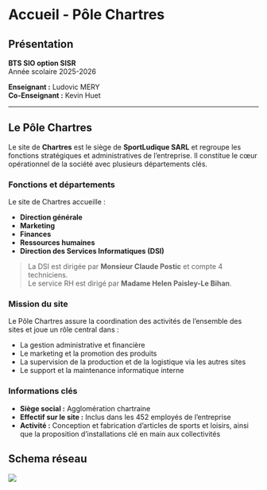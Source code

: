 # Accueil - Pôle Chartres 

## Présentation

**BTS SIO option SISR**  
Année scolaire 2025-2026  

**Enseignant :** Ludovic MERY  
**Co-Enseignant :** Kevin Huet  

---

## Le Pôle Chartres

Le site de **Chartres** est le siège de **SportLudique SARL** et regroupe les fonctions stratégiques et administratives de l’entreprise. Il constitue le cœur opérationnel de la société avec plusieurs départements clés.

### Fonctions et départements

Le site de Chartres accueille :

- **Direction générale**  
- **Marketing**  
- **Finances**  
- **Ressources humaines**  
- **Direction des Services Informatiques (DSI)**

> La DSI est dirigée par **Monsieur Claude Postic** et compte 4 techniciens.  
> Le service RH est dirigé par **Madame Helen Paisley-Le Bihan**.

### Mission du site

Le Pôle Chartres assure la coordination des activités de l’ensemble des sites et joue un rôle central dans :

- La gestion administrative et financière  
- Le marketing et la promotion des produits  
- La supervision de la production et de la logistique via les autres sites  
- Le support et la maintenance informatique interne  

### Informations clés

- **Siège social :** Agglomération chartraine  
- **Effectif sur le site :** Inclus dans les 452 employés de l’entreprise  
- **Activité :** Conception et fabrication d’articles de sports et loisirs, ainsi que la proposition d’installations clé en main aux collectivités  

## Schema réseau
![](schema_reseaux.drawio)

